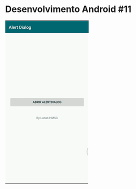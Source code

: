 # Desenvolvimento Android #11
<img src="Instalador/Alert Dialog.gif" alt="GIF do Meu Projeto AlertDialog">

